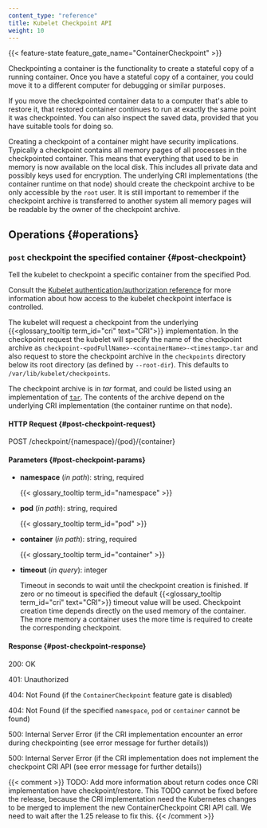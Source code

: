 ```yaml
---
content_type: "reference"
title: Kubelet Checkpoint API
weight: 10
---
```


{{< feature-state feature_gate_name="ContainerCheckpoint" >}}

Checkpointing a container is the functionality to create a stateful copy of a
running container. Once you have a stateful copy of a container, you could
move it to a different computer for debugging or similar purposes.

If you move the checkpointed container data to a computer that's able to restore
it, that restored container continues to run at exactly the same
point it was checkpointed. You can also inspect the saved data, provided that you
have suitable tools for doing so.

Creating a checkpoint of a container might have security implications. Typically
a checkpoint contains all memory pages of all processes in the checkpointed
container. This means that everything that used to be in memory is now available
on the local disk. This includes all private data and possibly keys used for
encryption. The underlying CRI implementations (the container runtime on that node)
should create the checkpoint archive to be only accessible by the `root` user. It
is still important to remember if the checkpoint archive is transferred to another
system all memory pages will be readable by the owner of the checkpoint archive.

## Operations {#operations}

### `post` checkpoint the specified container {#post-checkpoint}

Tell the kubelet to checkpoint a specific container from the specified Pod.

Consult the [Kubelet authentication/authorization reference](/docs/reference/access-authn-authz/kubelet-authn-authz)
for more information about how access to the kubelet checkpoint interface is
controlled.

The kubelet will request a checkpoint from the underlying
{{<glossary_tooltip term_id="cri" text="CRI">}} implementation. In the checkpoint
request the kubelet will specify the name of the checkpoint archive as
`checkpoint-<podFullName>-<containerName>-<timestamp>.tar` and also request to
store the checkpoint archive in the `checkpoints` directory below its root
directory (as defined by `--root-dir`).  This defaults to
`/var/lib/kubelet/checkpoints`.

The checkpoint archive is in _tar_ format, and could be listed using an implementation of
[`tar`](https://pubs.opengroup.org/onlinepubs/7908799/xcu/tar.html). The contents of the
archive depend on the underlying CRI implementation (the container runtime on that node).

#### HTTP Request {#post-checkpoint-request}

POST /checkpoint/{namespace}/{pod}/{container}

#### Parameters {#post-checkpoint-params}

- **namespace** (*in path*): string, required

  {{< glossary_tooltip term_id="namespace" >}}

- **pod** (*in path*): string, required

  {{< glossary_tooltip term_id="pod" >}}

- **container** (*in path*): string, required

  {{< glossary_tooltip term_id="container" >}}

- **timeout** (*in query*): integer

  Timeout in seconds to wait until the checkpoint creation is finished.
  If zero or no timeout is specified the default {{<glossary_tooltip
  term_id="cri" text="CRI">}} timeout value will be used. Checkpoint
  creation time depends directly on the used memory of the container.
  The more memory a container uses the more time is required to create
  the corresponding checkpoint.

#### Response {#post-checkpoint-response}

200: OK

401: Unauthorized

404: Not Found (if the `ContainerCheckpoint` feature gate is disabled)

404: Not Found (if the specified `namespace`, `pod` or `container` cannot be found)

500: Internal Server Error (if the CRI implementation encounter an error during checkpointing (see error message for further details))

500: Internal Server Error (if the CRI implementation does not implement the checkpoint CRI API (see error message for further details))

{{< comment >}}
TODO: Add more information about return codes once CRI implementation have checkpoint/restore.
      This TODO cannot be fixed before the release, because the CRI implementation need
      the Kubernetes changes to be merged to implement the new ContainerCheckpoint CRI API
      call. We need to wait after the 1.25 release to fix this.
{{< /comment >}}
